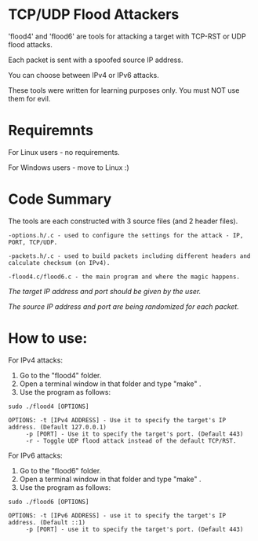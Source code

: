#  TCP/UDP Flood Attackers

'flood4' and 'flood6' are tools for attacking a target with TCP-RST or UDP flood attacks.

Each packet is sent with a spoofed source IP address.

You can choose between IPv4 or IPv6 attacks.

These tools were written for learning purposes only. You must NOT use them for evil.

# Requiremnts

For Linux users - no requirements.

For Windows users - move to Linux :)

# Code Summary

The tools are each constructed with 3 source files (and 2 header files).

	-options.h/.c - used to configure the settings for the attack - IP, PORT, TCP/UDP.
                  
	-packets.h/.c - used to build packets including different headers and calculate checksum (on IPv4).
  
	-flood4.c/flood6.c - the main program and where the magic happens.
  
*The target IP address and port should be given by the user.*

*The source IP address and port are being randomized for each packet.*

# How to use:
For IPv4 attacks:
  1. Go to the "flood4" folder.
  2. Open a terminal window in that folder and type "make" .
  3. Use the program as follows:
  
	sudo ./flood4 [OPTIONS]

	OPTIONS: -t [IPv4 ADDRESS] - Use it to specify the target's IP address. (Default 127.0.0.1)
		 -p [PORT] - Use it to specify the target's port. (Default 443)
		 -r - Toggle UDP flood attack instead of the default TCP/RST.

For IPv6 attacks:
  1. Go to the "flood6" folder.
  2. Open a terminal window in that folder and type "make" .
  3. Use the program as follows:
  
	sudo ./flood6 [OPTIONS]

	OPTIONS: -t [IPv6 ADDRESS] - use it to specify the target's IP address. (Default ::1)
		 -p [PORT] - use it to specify the target's port. (Default 443)
